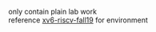 only contain plain lab work  
reference [xv6-riscv-fall19](https://github.com/mit-pdos/xv6-riscv-fall19) for environment
